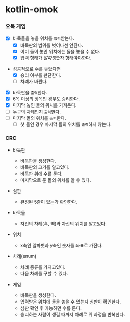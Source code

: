 # kotlin-omok

### 오목 게임

- [x] 바둑돌을 놓을 위치를 `입력`받는다.
    - [x] 바둑판의 범위를 벗어나선 안된다.
    - [x] 이미 돌이 놓인 위치에는 돌을 놓을 수 없다.
    - [x] 입력 형태가 $알파벳$숫자 형태여야한다.
- 성공적으로 수를 놓았다면
    - [x] 승리 여부를 판단한다.
    - [ ] 차례가 바뀐다.
- [x] 바둑판을 `출력`한다.
- [x] 6목 이상의 장목인 경우도 승리한다.
- [x] 마지막 놓인 돌의 위치를 가져온다.
- [ ] 누구의 차례인지 `출력`한다.
- [ ] 마지막 돌의 위치를 `출력`한다.
    - [ ] 첫 돌인 경우 마지막 돌의 위치를 `출력`하지 않는다.

### CRC

- 바둑판
    - 바둑판을 생성한다.
    - 바둑판의 크기를 알고있다.
    - 바둑판 위에 수를 둔다.
    - 마지막으로 둔 돌의 위치를 알 수 있다.

- 심판
    - 완성된 5줄이 있는가 확인한다.

- 바둑돌
    - 자신의 차례(흑, 백)와 자신의 위치를 알고있다.

- 위치
    - x축인 알파벳과 y축인 숫자를 좌표로 가진다.

- 차례(enum)
    - 차례 종류를 가지고있다.
    - 다음 차례를 구할 수 있다.

- 게임
    - 바둑판을 생성한다.
    - 입력받은 위치에 돌을 놓을 수 있는지 심판이 확인한다.
    - 심판 확인 후 가능하면 수를 둔다.
    - 승리하는 사람이 생길 때까지 차례로 위 과정을 반복한다.
